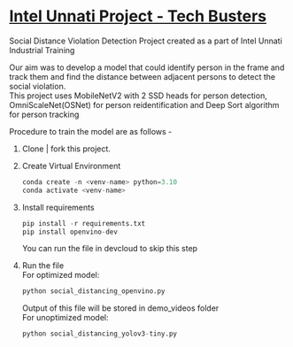 # <u>Intel Unnati Project - Tech Busters</u>

Social Distance Violation Detection Project created as a part of Intel Unnati Industrial Training 
<br><p>Our aim was to develop a model that could identify person in the frame 
and track them and find the distance between adjacent persons to detect the social
violation.<br>
This project uses MobileNetV2 with 2 SSD heads for person detection, OmniScaleNet(OSNet) for person reidentification and Deep Sort algorithm for person tracking

<p> Procedure to train the model are as follows - 

1. Clone | fork this project.

2. Create Virtual Environment
   ```python
   conda create -n <venv-name> python=3.10
   conda activate <venv-name>
   ```

3. Install requirements
    ```python
   pip install -r requirements.txt
   pip install openvino-dev
   ```
   You can run the file in devcloud to skip this step

4. Run the file <br>
    For optimized model:
   ```python
   python social_distancing_openvino.py
   ```
   Output of this file will be stored in demo_videos folder
   <br>For unoptimized model:
   ```python
   python social_distancing_yolov3-tiny.py
   ```